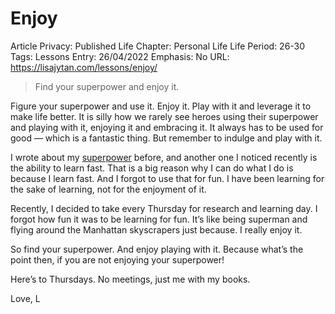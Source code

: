 # Enjoy

Article Privacy: Published
Life Chapter: Personal Life
Life Period: 26-30
Tags: Lessons
Entry: 26/04/2022
Emphasis: No
URL:  https://lisajytan.com/lessons/enjoy/ ‎

> Find your superpower and enjoy it.
> 

Figure your superpower and use it. Enjoy it. Play with it and leverage it to make life better. It is silly how we rarely see heroes using their superpower and playing with it, enjoying it and embracing it. It always has to be used for good — which is a fantastic thing. But remember to indulge and play with it. 

I wrote about my [superpower](https://lisajytan.com/lessons/superpower/) before, and another one I noticed recently is the ability to learn fast. That is a big reason why I can do what I do is because I learn fast. And I forgot to use that for fun. I have been learning for the sake of learning, not for the enjoyment of it. 

Recently, I decided to take every Thursday for research and learning day. I forgot how fun it was to be learning for fun. It’s like being superman and flying around the Manhattan skyscrapers just because. I really enjoy it. 

So find your superpower. And enjoy playing with it. Because what’s the point then, if you are not enjoying your superpower! 

Here’s to Thursdays. No meetings, just me with my books. 

Love, 
L